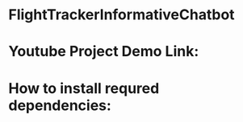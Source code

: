 # FlightTrackerInformativeChatbot

# Youtube Project Demo Link:

# How to install requred dependencies:
